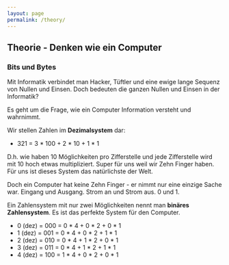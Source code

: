 ```yaml
---
layout: page
permalink: /theory/
---
```


## Theorie - Denken wie ein Computer

### Bits und Bytes 

Mit Informatik verbindet man Hacker, Tüftler und eine ewige lange Sequenz von Nullen und Einsen. 
Doch bedeuten die ganzen Nullen und Einsen in der Informatik?

Es geht um die Frage, wie ein Computer Information versteht und wahrnimmt.

Wir stellen Zahlen im <b>Dezimalsystem</b> dar:

- 321 = 3 * 100 + 2 * 10 + 1 * 1

D.h. wie haben 10 Möglichkeiten pro Zifferstelle und jede Zifferstelle wird mit 10 hoch etwas multipliziert.
Super für uns weil wir Zehn Finger haben. Für uns ist dieses System das natürlichste der Welt.

Doch ein Computer hat keine Zehn Finger - er nimmt nur eine einzige Sache war. Eingang und Ausgang. Strom an und Strom aus.
0 und 1.

Ein Zahlensystem mit nur zwei Möglichkeiten nennt man <b>binäres Zahlensystem</b>. Es ist das perfekte System für den Computer.

- 0 (dez) = 000 = 0 * 4 + 0 * 2 + 0 * 1
- 1 (dez) = 001 = 0 * 4 + 0 * 2 + 1 * 1
- 2 (dez) = 010 = 0 * 4 + 1 * 2 + 0 * 1
- 3 (dez) = 011 = 0 * 4 + 1 * 2 + 1 * 1
- 4 (dez) = 100 = 1 * 4 + 0 * 2 + 0 * 1

